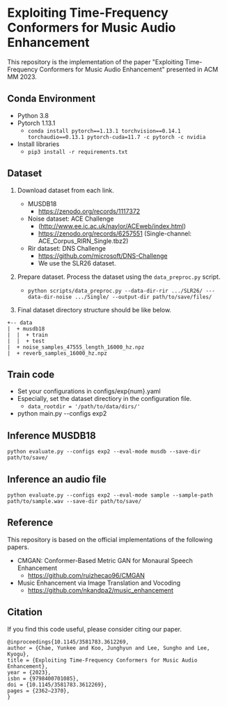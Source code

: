 # Exploiting Time-Frequency Conformers for Music Audio Enhancement
This repository is the implementation of the paper "Exploiting Time-Frequency Conformers for Music Audio Enhancement" presented in ACM MM 2023.

## Conda Environment
- Python 3.8
- Pytorch 1.13.1
  - `conda install pytorch==1.13.1 torchvision==0.14.1 torchaudio==0.13.1 pytorch-cuda=11.7 -c pytorch -c nvidia`
- Install libraries
  - `pip3 install -r requirements.txt`

## Dataset 
1. Download dataset from each link.
   - MUSDB18
     - https://zenodo.org/records/1117372
   - Noise dataset: ACE Challenge 
     - (http://www.ee.ic.ac.uk/naylor/ACEweb/index.html)
     - https://zenodo.org/records/6257551 (Single-channel: ACE_Corpus_RIRN_Single.tbz2)
   - Rir dataset: DNS Challenge
     - https://github.com/microsoft/DNS-Challenge
     - We use the SLR26 dataset.
2. Prepare dataset.
   Process the dataset using the `data_preproc.py` script.
   - `python scripts/data_preproc.py --data-dir-rir .../SLR26/ ---data-dir-noise .../Single/ --output-dir path/to/save/files/`

3. Final dataset directory structure should be like below.
```
+-- data
|  + musdb18
|  |  + train
|  |  + test
|  + noise_samples_47555_length_16000_hz.npz
|  + reverb_samples_16000_hz.npz
```

## Train code
- Set your configurations in configs/exp{num}.yaml
- Especially, set the dataset directiory in the configuration file.
  - `data_rootdir = '/path/to/data/dirs/'`
- python main.py --configs exp2

## Inference MUSDB18
`python evaluate.py --configs exp2 --eval-mode musdb --save-dir path/to/save/`

## Inference an audio file
`python evaluate.py --configs exp2 --eval-mode sample --sample-path path/to/sample.wav --save-dir path/to/save/`

## Reference
This repository is based on the official implementations of the following papers.
- CMGAN: Conformer-Based Metric GAN for Monaural Speech Enhancement
  - https://github.com/ruizhecao96/CMGAN
- Music Enhancement via Image Translation and Vocoding
  - https://github.com/nkandpa2/music_enhancement

## Citation
If you find this code useful, please consider citing our paper.
```
@inproceedings{10.1145/3581783.3612269,
author = {Chae, Yunkee and Koo, Junghyun and Lee, Sungho and Lee, Kyogu},
title = {Exploiting Time-Frequency Conformers for Music Audio Enhancement},
year = {2023},
isbn = {9798400701085},
doi = {10.1145/3581783.3612269},
pages = {2362–2370},
}
```
